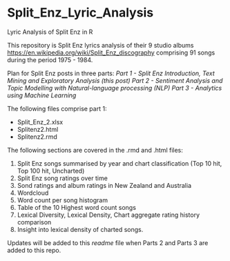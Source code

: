 # Split_Enz_Lyric_Analysis
Lyric Analysis of Split Enz in R

This repository is Split Enz lyrics analysis of their 9 studio albums 
https://en.wikipedia.org/wiki/Split_Enz_discography comprising 91 songs during the period 1975 - 1984.

Plan for Split Enz posts in three parts:
_Part 1 - Split Enz Introduction, Text Mining and Exploratory Analysis (this post)_
_Part 2 - Sentiment Analysis and Topic Modelling with Natural-language processing (NLP)_
_Part 3 - Analytics using Machine Learning_

The following files comprise part 1:
  * Split_Enz_2.xlsx
  * Splitenz2.html
  * Splitenz2.rmd

The following sections are covered in the .rmd and .html files:
1. Split Enz songs summarised by year and chart classification (Top 10 hit, Top 100 hit, Uncharted)
2. Split Enz song ratings over time
3. Sond ratings and album ratings in New Zealand and Australia
4. Wordcloud
5. Word count per song histogram
6. Table of the 10 Highest word count songs
7. Lexical Diversity, Lexical Density, Chart aggregate rating history comparison
8. Insight into lexical density of charted songs.

Updates will be added to this *readme* file when Parts 2 and Parts 3 are added to this repo.
